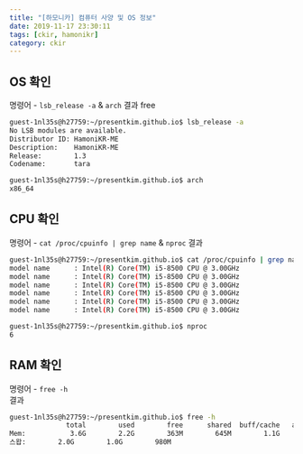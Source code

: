 ```yaml
---
title: "[하모니카] 컴퓨터 사양 및 OS 정보"
date: 2019-11-17 23:30:11
tags: [ckir, hamonikr]
category: ckir
---
```

  
## OS 확인
명령어 - `lsb_release -a`  & `arch`
결과  free
```bash
guest-1nl35s@h27759:~/presentkim.github.io$ lsb_release -a
No LSB modules are available.
Distributor ID: HamoniKR-ME
Description:    HamoniKR-ME
Release:        1.3
Codename:       tara
```  
```bash
guest-1nl35s@h27759:~/presentkim.github.io$ arch
x86_64
```  
  
  
## CPU 확인
명령어 - `cat /proc/cpuinfo | grep name`  & `nproc`
결과  
```bash
guest-1nl35s@h27759:~/presentkim.github.io$ cat /proc/cpuinfo | grep name
model name      : Intel(R) Core(TM) i5-8500 CPU @ 3.00GHz
model name      : Intel(R) Core(TM) i5-8500 CPU @ 3.00GHz
model name      : Intel(R) Core(TM) i5-8500 CPU @ 3.00GHz
model name      : Intel(R) Core(TM) i5-8500 CPU @ 3.00GHz
model name      : Intel(R) Core(TM) i5-8500 CPU @ 3.00GHz
model name      : Intel(R) Core(TM) i5-8500 CPU @ 3.00GHz
```  
```bash
guest-1nl35s@h27759:~/presentkim.github.io$ nproc
6
```  
  
  
## RAM 확인
명령어 - `free -h
`  
결과  
```bash
guest-1nl35s@h27759:~/presentkim.github.io$ free -h
              total        used        free      shared  buff/cache   available
Mem:           3.6G        2.2G        363M        645M        1.1G        622M
스왑:        2.0G        1.0G        980M
```  
